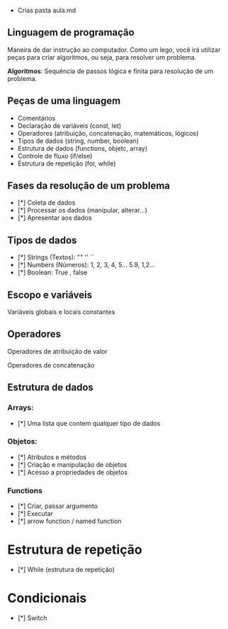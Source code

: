 * Crias pasta aula.md

## Linguagem de programação

Maneira de dar instrução ao computador.
Como um lego, você irá utilizar peças para criar algoritmos, ou seja, para resolver um problema.

**Algoritmos**: Sequência de passos lógica e finita para resolução de um problema. 

## Peças de uma linguagem

- Comentários
- Declaração de variáveis (const, let)
- Operadores (atribuição, concatenação, matemáticos, lógicos)
- Tipos de dados (string, number, boolean)
- Estrutura de dados (functions, objetc, array)
- Controle de fluxo (if/else)
- Estrutura de repetição (for, while)

## Fases da resolução de um problema

- [*] Coleta de dados
- [*] Processar os dados (manipular, alterar...)
- [*] Apresentar aos dados

## Tipos de dados

- [*] Strings (Textos): "" '' ``
- [*] Numbers (Números): 1, 2, 3, 4, 5... 5.9, 1,2...
- [*] Boolean: True , false

## Escopo e variáveis
Variáveis globais e locais
constantes

## Operadores 
Operadores de atribuição de valor

Operadores de concatenação

## Estrutura de dados

### Arrays:

- [*] Uma lista que contem qualquer tipo de dados

### Objetos:

- [*] Atributos e métodos
- [*] Criação e manipulação de objetos
- [*] Acesso a propriedades de objetos

### Functions

- [*] Criar, passar argumento
- [*] Executar
- [*] arrow function / named function

# Estrutura de repetição

- [*] While (estrutura de repetição)

# Condicionais

- [*] Switch